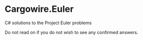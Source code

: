 # Cargowire.Euler
C# solutions to the Project Euler problems

Do not read on if you do not wish to see any confirmed answers.